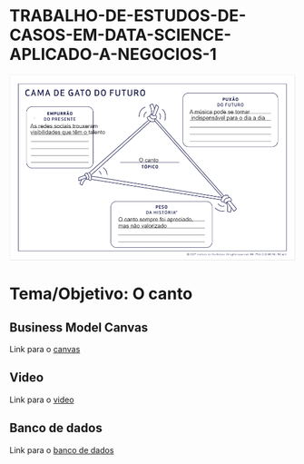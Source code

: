 # TRABALHO-DE-ESTUDOS-DE-CASOS-EM-DATA-SCIENCE-APLICADO-A-NEGOCIOS-1
![](https://github.com/MarquesGabie/TRABALHO-DE-ESTUDOS-DE-CASOS-EM-DATA-SCIENCE-APLICADO-A-NEGOCIOS-1/blob/main/Captura%20de%20tela%202022-10-19%20084644.png)

# Tema/Objetivo: O canto

## Business Model Canvas
Link para o [canvas](https://next.canvanizer.com/canvas/rClgz3Y04Ulkk)

## Video
Link para o [video](www.youtube.com)

## Banco de dados
Link para o [banco de dados](https://gist.github.com/rioto9858/ff72b72b3bf5754d29dd1ebf898fc893#file-top50musicfrom2010-2019-csv)
